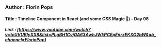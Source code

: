 ### Author : Florin Pops

#### Title : Timeline Component in React (and some CSS Magic 🎩) - Day 06

##### Link : [https://www.youtube.com/watch?v=tcUVUBlyXX8&list=PLgBH1CvjOA63AwhJWkPCEpEnrzEKXO2bW&ab_channel=FlorinPop]
